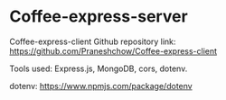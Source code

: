 # Coffee-express-server

Coffee-express-client Github repository link: https://github.com/Praneshchow/Coffee-express-client

Tools used: Express.js, MongoDB, cors, dotenv. 

dotenv: https://www.npmjs.com/package/dotenv



